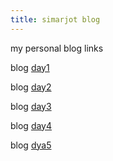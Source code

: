 ```yaml
---
title: simarjot blog
---
```

my personal blog links


blog [day1](https://simarjot0032.github.io/simar.github.io/post/day1)

blog [day2](https://simarjot0032.github.io/simar.github.io/post/day2)

blog [day3](https://simarjot0032.github.io/simar.github.io/post/day3)

blog [day4](https://simarjot0032.github.io/simar.github.io/post/2023-06-26-firstblogongit)

blog [dya5](https://simarjot0032.github.io/simar.github.io/post/DAY5.html)



